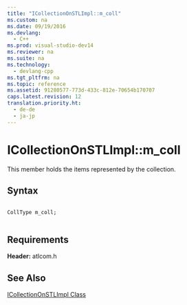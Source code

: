 ```yaml
---
title: "ICollectionOnSTLImpl::m_coll"
ms.custom: na
ms.date: 09/19/2016
ms.devlang: 
  - C++
ms.prod: visual-studio-dev14
ms.reviewer: na
ms.suite: na
ms.technology: 
  - devlang-cpp
ms.tgt_pltfrm: na
ms.topic: reference
ms.assetid: 91280577-773d-433c-812e-70654b170707
caps.latest.revision: 12
translation.priority.ht: 
  - de-de
  - ja-jp
---
```

# ICollectionOnSTLImpl::m_coll
This member holds the items represented by the collection.  
  
## Syntax  
  
```  
  
CollType m_coll;  
  
```  
  
## Requirements  
 **Header:** atlcom.h  
  
## See Also  
 [ICollectionOnSTLImpl Class](../vs140/ICollectionOnSTLImpl-Class.md)